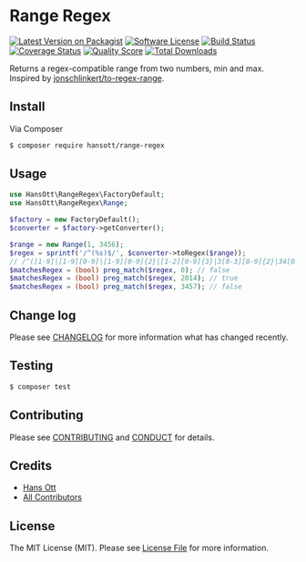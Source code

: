 # Range Regex

[![Latest Version on Packagist][ico-version]][link-packagist]
[![Software License][ico-license]](LICENSE.md)
[![Build Status][ico-travis]][link-travis]
[![Coverage Status][ico-scrutinizer]][link-scrutinizer]
[![Quality Score][ico-code-quality]][link-code-quality]
[![Total Downloads][ico-downloads]][link-downloads]


Returns a regex-compatible range from two numbers, min and max. Inspired by [jonschlinkert/to-regex-range](https://github.com/jonschlinkert/to-regex-range).

## Install

Via Composer

``` bash
$ composer require hansott/range-regex
```

## Usage

``` php
use HansOtt\RangeRegex\FactoryDefault;
use HansOtt\RangeRegex\Range;

$factory = new FactoryDefault();
$converter = $factory->getConverter();

$range = new Range(1, 3456);
$regex = sprintf('/^(%s)$/', $converter->toRegex($range));
// /^([1-9]|[1-9][0-9]|[1-9][0-9]{2}|[1-2][0-9]{3}|3[0-3][0-9]{2}|34[0-4][0-9]|345[0-6])$/
$matchesRegex = (bool) preg_match($regex, 0); // false
$matchesRegex = (bool) preg_match($regex, 2014); // true
$matchesRegex = (bool) preg_match($regex, 3457); // false
```

## Change log

Please see [CHANGELOG](CHANGELOG.md) for more information what has changed recently.

## Testing

``` bash
$ composer test
```

## Contributing

Please see [CONTRIBUTING](CONTRIBUTING.md) and [CONDUCT](CONDUCT.md) for details.

## Credits

- [Hans Ott][link-author]
- [All Contributors][link-contributors]

## License

The MIT License (MIT). Please see [License File](LICENSE.md) for more information.

[ico-version]: https://img.shields.io/packagist/v/hansott/numeric-range-regex.svg?style=flat-square
[ico-license]: https://img.shields.io/badge/license-MIT-brightgreen.svg?style=flat-square
[ico-travis]: https://img.shields.io/travis/hansott/numeric-range-regex/master.svg?style=flat-square
[ico-scrutinizer]: https://img.shields.io/scrutinizer/coverage/g/hansott/numeric-range-regex.svg?style=flat-square
[ico-code-quality]: https://img.shields.io/scrutinizer/g/hansott/numeric-range-regex.svg?style=flat-square
[ico-downloads]: https://img.shields.io/packagist/dt/hansott/numeric-range-regex.svg?style=flat-square

[link-packagist]: https://packagist.org/packages/hansott/numeric-range-regex
[link-travis]: https://travis-ci.org/hansott/numeric-range-regex
[link-scrutinizer]: https://scrutinizer-ci.com/g/hansott/numeric-range-regex/code-structure
[link-code-quality]: https://scrutinizer-ci.com/g/hansott/numeric-range-regex
[link-downloads]: https://packagist.org/packages/hansott/numeric-range-regex
[link-author]: https://github.com/hansott
[link-contributors]: ../../contributors

